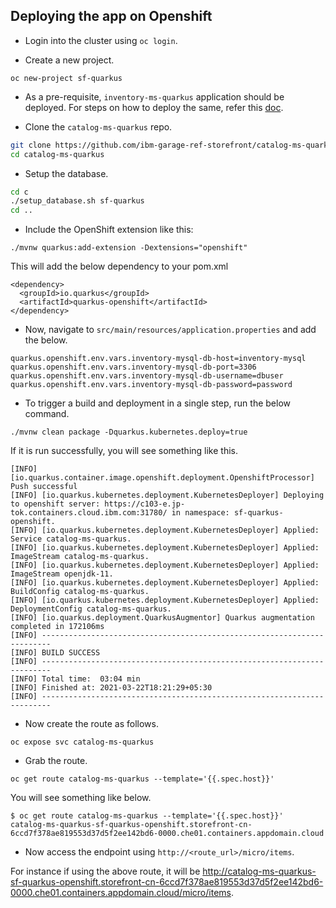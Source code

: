 ## Deploying the app on Openshift

- Login into the cluster using `oc login`.

- Create a new project.

```
oc new-project sf-quarkus
```

- As a pre-requisite, `inventory-ms-quarkus` application should be deployed. For steps on how to deploy the same, refer this [doc](https://github.com/ibm-garage-ref-storefront/inventory-ms-quarkus/blob/master/openshift.md).

- Clone the `catalog-ms-quarkus` repo.

```bash
git clone https://github.com/ibm-garage-ref-storefront/catalog-ms-quarkus.git
cd catalog-ms-quarkus
```

- Setup the database.

```bash
cd c
./setup_database.sh sf-quarkus
cd ..
```

- Include the OpenShift extension like this:

```
./mvnw quarkus:add-extension -Dextensions="openshift"
```

This will add the below dependency to your pom.xml

```
<dependency>
  <groupId>io.quarkus</groupId>
  <artifactId>quarkus-openshift</artifactId>
</dependency>
```

- Now, navigate to `src/main/resources/application.properties` and add the below.

```
quarkus.openshift.env.vars.inventory-mysql-db-host=inventory-mysql
quarkus.openshift.env.vars.inventory-mysql-db-port=3306
quarkus.openshift.env.vars.inventory-mysql-db-username=dbuser
quarkus.openshift.env.vars.inventory-mysql-db-password=password
```

- To trigger a build and deployment in a single step, run the below command.

```
./mvnw clean package -Dquarkus.kubernetes.deploy=true
```

If it is run successfully, you will see something like this.

```
[INFO] [io.quarkus.container.image.openshift.deployment.OpenshiftProcessor] Push successful
[INFO] [io.quarkus.kubernetes.deployment.KubernetesDeployer] Deploying to openshift server: https://c103-e.jp-tok.containers.cloud.ibm.com:31780/ in namespace: sf-quarkus-openshift.
[INFO] [io.quarkus.kubernetes.deployment.KubernetesDeployer] Applied: Service catalog-ms-quarkus.
[INFO] [io.quarkus.kubernetes.deployment.KubernetesDeployer] Applied: ImageStream catalog-ms-quarkus.
[INFO] [io.quarkus.kubernetes.deployment.KubernetesDeployer] Applied: ImageStream openjdk-11.
[INFO] [io.quarkus.kubernetes.deployment.KubernetesDeployer] Applied: BuildConfig catalog-ms-quarkus.
[INFO] [io.quarkus.kubernetes.deployment.KubernetesDeployer] Applied: DeploymentConfig catalog-ms-quarkus.
[INFO] [io.quarkus.deployment.QuarkusAugmentor] Quarkus augmentation completed in 172106ms
[INFO] ------------------------------------------------------------------------
[INFO] BUILD SUCCESS
[INFO] ------------------------------------------------------------------------
[INFO] Total time:  03:04 min
[INFO] Finished at: 2021-03-22T18:21:29+05:30
[INFO] ------------------------------------------------------------------------
```

- Now create the route as follows.

```
oc expose svc catalog-ms-quarkus
```

- Grab the route.

```
oc get route catalog-ms-quarkus --template='{{.spec.host}}'
```

You will see something like below.

```
$ oc get route catalog-ms-quarkus --template='{{.spec.host}}'
catalog-ms-quarkus-sf-quarkus-openshift.storefront-cn-6ccd7f378ae819553d37d5f2ee142bd6-0000.che01.containers.appdomain.cloud
```

- Now access the endpoint using `http://<route_url>/micro/items`.

For instance if using the above route, it will be http://catalog-ms-quarkus-sf-quarkus-openshift.storefront-cn-6ccd7f378ae819553d37d5f2ee142bd6-0000.che01.containers.appdomain.cloud/micro/items.
